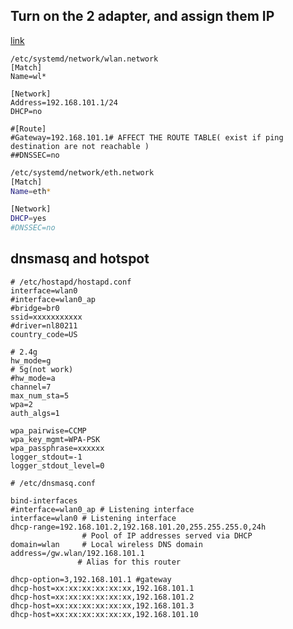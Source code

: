 <!--
https://wiki.archlinux.org/index.php/Netctl_(%E7%AE%80%E4%BD%93%E4%B8%AD%E6%96%87)

cp /etc/netctl/wlp5s0 /etc/netctl/

netctl start wlp5s0
netctl enable wlp5s0
-->

## Turn on the 2 adapter, and assign them IP
[link](https://wiki.archlinux.org/index.php/Systemd-networkd)

```config
/etc/systemd/network/wlan.network
[Match]
Name=wl*

[Network]
Address=192.168.101.1/24
DHCP=no

#[Route]
#Gateway=192.168.101.1# AFFECT THE ROUTE TABLE( exist if ping destination are not reachable )
##DNSSEC=no
```

```sh
/etc/systemd/network/eth.network
[Match]
Name=eth*

[Network]
DHCP=yes
#DNSSEC=no
```

## dnsmasq and hotspot
```config
# /etc/hostapd/hostapd.conf
interface=wlan0
#interface=wlan0_ap
#bridge=br0
ssid=xxxxxxxxxxx
#driver=nl80211
country_code=US

# 2.4g
hw_mode=g
# 5g(not work)
#hw_mode=a
channel=7
max_num_sta=5
wpa=2
auth_algs=1

wpa_pairwise=CCMP
wpa_key_mgmt=WPA-PSK
wpa_passphrase=xxxxxx
logger_stdout=-1
logger_stdout_level=0
```

```config
# /etc/dnsmasq.conf

bind-interfaces
#interface=wlan0_ap # Listening interface
interface=wlan0 # Listening interface
dhcp-range=192.168.101.2,192.168.101.20,255.255.255.0,24h
                # Pool of IP addresses served via DHCP
domain=wlan     # Local wireless DNS domain
address=/gw.wlan/192.168.101.1
               # Alias for this router

dhcp-option=3,192.168.101.1 #gateway
dhcp-host=xx:xx:xx:xx:xx:xx,192.168.101.1
dhcp-host=xx:xx:xx:xx:xx:xx,192.168.101.2
dhcp-host=xx:xx:xx:xx:xx:xx,192.168.101.3
dhcp-host=xx:xx:xx:xx:xx:xx,192.168.101.10
```
